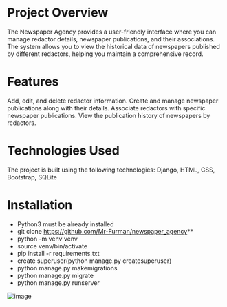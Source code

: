 # Project Overview
The Newspaper Agency provides a user-friendly interface where you can manage redactor details, newspaper publications, and their associations. The system allows you to view the historical data of newspapers published by different redactors, helping you maintain a comprehensive record.

# Features
Add, edit, and delete redactor information.
Create and manage newspaper publications along with their details.
Associate redactors with specific newspaper publications.
View the publication history of newspapers by redactors.

# Technologies Used
The project is built using the following technologies:
Django, HTML, CSS, Bootstrap, SQLite

# Installation
+ Python3 must be already installed
+ git clone https://github.com/Mr-Furman/newspaper_agency**
+ python -m venv venv
+ source venv/bin/activate
+ pip install -r requirements.txt
+ create superuser(python manage.py createsuperuser)
+ python manage.py makemigrations
+ python manage.py migrate
+ python manage.py runserver

![image](https://github.com/Mr-Furman/newspaper_agency/assets/106009301/638dd1a5-15c6-404a-aac5-4c7d5d7f52e9)


